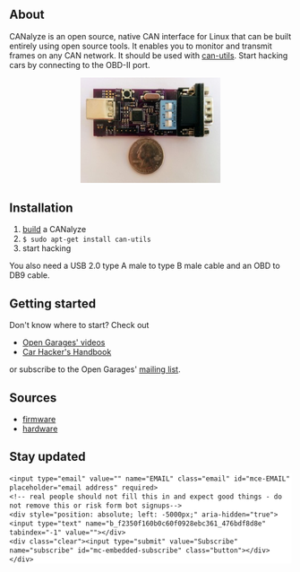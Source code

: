 ## About
CANalyze is an open source, native CAN interface for Linux that can be built entirely using open source tools. It enables you to monitor and transmit frames on any CAN network. It should be used with [can-utils](https://github.com/linux-can/can-utils). Start hacking cars by connecting to the OBD-II port.

<p align="center"><img src="/assets/images/canalyze1.jpg" width="250"></p>

## Installation
1. [build](https://github.com/kkuchera/canalyze-fw) a CANalyze
2. `$ sudo apt-get install can-utils`
3. start hacking

You also need a USB 2.0 type A male to type B male cable and an OBD to DB9 cable.

## Getting started
Don't know where to start? Check out
* [Open Garages' videos](https://www.youtube.com/playlist?list=PLBqtCp9s_lnEOtf6I1DDMEANIzJJLXRhe)
* [Car Hacker's Handbook](http://opengarages.org/handbook/)

or subscribe to the Open Garages' [mailing list](https://groups.google.com/forum/?fromgroups#!forum/open-garages).

## Sources
* [firmware](https://github.com/kkuchera/canalyze-fw)
* [hardware](https://github.com/kkuchera/canalyze-hw)

## Stay updated
<!-- Begin MailChimp Signup Form -->
<link href="//cdn-images.mailchimp.com/embedcode/horizontal-slim-10_7.css" rel="stylesheet" type="text/css">
<style type="text/css">
	#mc_embed_signup{background:#fff; clear:left; font:14px Helvetica,Arial,sans-serif; width:100%;}
	/* Add your own MailChimp form style overrides in your site stylesheet or in this style block.
	   We recommend moving this block and the preceding CSS link to the HEAD of your HTML file. */
</style>
<div id="mc_embed_signup">
<form action="//github.us15.list-manage.com/subscribe/post?u=f2350f160b0c60f0928ebc361&amp;id=476bdf8d8e" method="post" id="mc-embedded-subscribe-form" name="mc-embedded-subscribe-form" class="validate" target="_blank" novalidate>
    <div id="mc_embed_signup_scroll">
	
	<input type="email" value="" name="EMAIL" class="email" id="mce-EMAIL" placeholder="email address" required>
    <!-- real people should not fill this in and expect good things - do not remove this or risk form bot signups-->
    <div style="position: absolute; left: -5000px;" aria-hidden="true"><input type="text" name="b_f2350f160b0c60f0928ebc361_476bdf8d8e" tabindex="-1" value=""></div>
    <div class="clear"><input type="submit" value="Subscribe" name="subscribe" id="mc-embedded-subscribe" class="button"></div>
    </div>
</form>
</div>
<!--End mc_embed_signup-->
